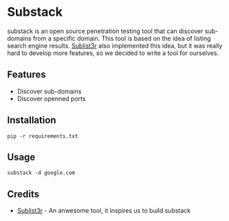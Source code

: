 # Substack

substack is an open source penetration testing tool that can discover sub-domains from a specific domain. This tool is based on the idea of listing search engine results. [Sublist3r](https://github.com/aboul3la/Sublist3r) also implemented this idea, but it was really hard to develop more features, so we decided to write a tool for ourselves.

Features
----
- Discover sub-domains
- Discover openned ports

Installation 
----
```
pip -r requirements.txt
```

Usage
----

```
substack -d google.com
```

Credits
----
- [Sublist3r](https://github.com/aboul3la/Sublist3r) - An anwesome tool, it inspires us to build substack

